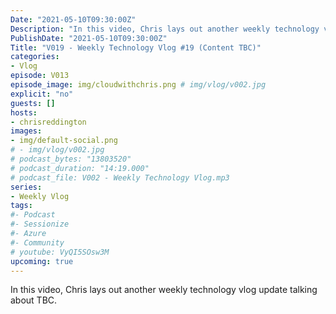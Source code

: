 ```yaml
---
Date: "2021-05-10T09:30:00Z"
Description: "In this video, Chris lays out another weekly technology vlog update talking about TBC"
PublishDate: "2021-05-10T09:30:00Z"
Title: "V019 - Weekly Technology Vlog #19 (Content TBC)"
categories:
- Vlog
episode: V013
episode_image: img/cloudwithchris.png # img/vlog/v002.jpg
explicit: "no"
guests: []
hosts:
- chrisreddington
images:
- img/default-social.png
# - img/vlog/v002.jpg
# podcast_bytes: "13803520"
# podcast_duration: "14:19.000"
# podcast_file: V002 - Weekly Technology Vlog.mp3
series:
- Weekly Vlog
tags:
#- Podcast
#- Sessionize
#- Azure
#- Community
# youtube: VyQI5SOsw3M
upcoming: true
---
```

In this video, Chris lays out another weekly technology vlog update talking about TBC.